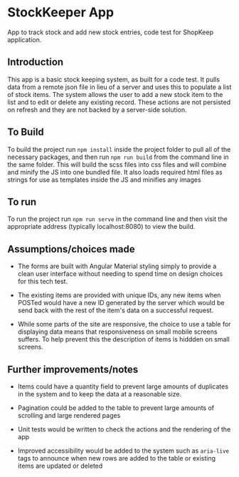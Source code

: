 # StockKeeper App
App to track stock and add new stock entries, code test for ShopKeep application.

## Introduction
This app is a basic stock keeping system, as built for a code test. It pulls data from a remote json file in lieu of a server and uses this to populate a list of stock items. The system allows the user to add a new stock item to the list and to edit or delete any existing record. These actions are not persisted on refresh and they are not backed by a server-side solution.

## To Build
To build the project run `npm install` inside the project folder to pull all of the necessary packages, and then run `npm run build` from the command line in the same folder. This will build the scss files into css files and will combine and minify the JS into one bundled file. It also loads required html files as strings for use as templates inside the JS and minifies any images

## To run
To run the project run `npm run serve` in the command line and then visit the appropriate address (typically localhost:8080) to view the build.

## Assumptions/choices made
 - The forms are built with Angular Material styling simply to provide a clean user interface without needing to spend time on design choices for this tech test.

 - The existing items are provided with unique IDs, any new items when POSTed would have a new ID generated by the server which would be send back with the rest of the item's data on a successful request.
 
 - While some parts of the site are responsive, the choice to use a table for displaying data means that responsiveness on small mobile screens suffers. To help prevent this the description of items is hiddden on small screens.

## Further improvements/notes
 - Items could have a quantity field to prevent large amounts of duplicates in the system and to keep the data at a reasonable size.
 
 - Pagination could be added to the table to prevent large amounts of scrolling and large rendered pages
 
 - Unit tests would be written to check the actions and the rendering of the app
  
 -  Improved accessibility would be added to the system such as `aria-live` tags to announce when new rows are added to the table or existing items are updated or deleted